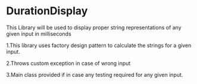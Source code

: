 # DurationDisplay
This Library will be used to display proper string representations of any given input in milliseconds

1.This library uses factory design pattern to calculate the strings for a given input.

2.Throws custom exception in case of wrong input

3.Main class provided if in case any testing required for any given input.
